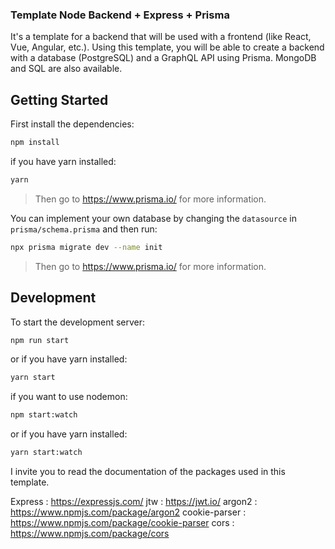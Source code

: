 ### Template Node Backend + Express + Prisma

It's a template for a backend that will be used with a frontend (like React, Vue, Angular, etc.).
Using this template, you will be able to create a backend with a database (PostgreSQL) and a GraphQL API using Prisma.
MongoDB and SQL are also available.

## Getting Started

First install the dependencies:

```bash
npm install
```

if you have yarn installed:

```bash
yarn
```

> Then go to https://www.prisma.io/ for more information.

You can implement your own database by changing the `datasource` in `prisma/schema.prisma` and then run:

```bash
npx prisma migrate dev --name init
```

> Then go to https://www.prisma.io/ for more information.

## Development

To start the development server:

```bash
npm run start
```

or if you have yarn installed:

```bash
yarn start
```

if you want to use nodemon:

```bash
npm start:watch
```

or if you have yarn installed:

```bash
yarn start:watch
```

I invite you to read the documentation of the packages used in this template.

Express : https://expressjs.com/
jtw : https://jwt.io/
argon2 : https://www.npmjs.com/package/argon2
cookie-parser : https://www.npmjs.com/package/cookie-parser
cors : https://www.npmjs.com/package/cors
